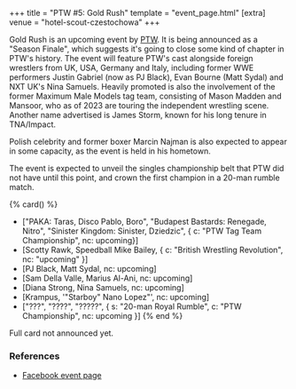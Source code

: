 +++
title = "PTW #5: Gold Rush"
template = "event_page.html"
[extra]
venue = "hotel-scout-czestochowa"
+++

Gold Rush is an upcoming event by [PTW](@/o/ptw.md). It is being announced as a "Season Finale", which suggests it's going to close some kind of chapter in PTW's history.
The event will feature PTW's cast alongside foreign wrestlers from UK, USA, Germany and Italy, including former WWE performers Justin Gabriel (now as PJ Black), Evan Bourne (Matt Sydal) and NXT UK's Nina Samuels. Heavily promoted is also the involvement of the former Maximum Male Models tag team, consisting of Mason Madden and Mansoor, who as of 2023 are touring the independent wrestling scene. Another name advertised is James Storm, known for his long tenure in TNA/Impact.

Polish celebrity and former boxer Marcin Najman is also expected to appear in some capacity, as the event is held in his hometown.

The event is expected to unveil the singles championship belt that PTW did not have until this point, and crown the first champion in a 20-man rumble match.

{% card() %}
- ["PAKA: Taras, Disco Pablo, Boro", "Budapest Bastards: Renegade, Nitro", "Sinister Kingdom: Sinister, Dziedzic", { c: "PTW Tag Team Championship", nc: upcoming}]
- [Scotty Rawk, Speedball Mike Bailey, { c: "British Wrestling Revolution", nc: "upcoming" }]
- [PJ Black, Matt Sydal, nc: upcoming]
- [Sam Della Valle, Marius Al-Ani, nc: upcoming]
- [Diana Strong, Nina Samuels, nc: upcoming]
- [Krampus, '"Starboy" Nano Lopez"', nc: upcoming]
- ["???", "????", "?????", { s: "20-man Royal Rumble", c: "PTW Championship", nc: upcoming }]
{% end %}

Full card not announced yet.

### References

* [Facebook event page](https://www.facebook.com/events/3371743163122883/)
